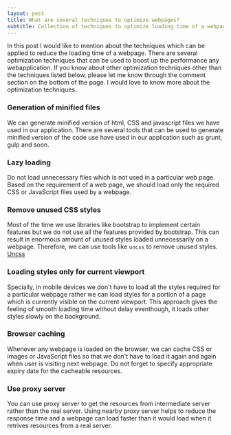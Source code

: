 ```yaml
---
layout: post
title: What are several techniques to optimize webpages?
subtitle: Collection of techniques to optimize loading time of a webpage.
---
```


In this post I would like to mention about the techniques which can be applied to reduce the loading time of a webpage. There are 
several optimization techniques that can be used to boost up the performance any webapplication. If you know about other optimization techniques
other than the techniques listed below, please let me know through the comment section on the bottom of the page. I would love to know more about the 
optimization techniques.

### Generation of minified files
We can generate minified version of html, CSS and javascript files we have used in our application. There are several tools that can be used to generate minified version of the code use have used in our application such as grunt, gulp and soon.

### Lazy loading
Do not load unnecessary files which is not used in a particular web page. Based on the requirement of a web page, we should load only the required CSS or JavaScript files used by a webpage.

### Remove unused CSS styles
Most of the time we use libraries like bootstrap to implement certain features but we do not use all the features provided by bootstrap. This can result in enormous amount of unused styles loaded unnecessarily on a webpage. Therefore, we can use tools like `uncss` to remove unused styles. [Uncss](https://github.com/giakki/uncss)

### Loading styles only for current viewport
Specially, in mobile devices we don't have to load all the styles required for a particular webpage rather we can load styles
for a portion of a page which is currently visible on the current viewport. This approach gives the feeling of smooth loading time without delay eventhough, it loads other styles slowly on the background.

### Browser caching
Whenever any webpage is loaded on the browser, we can cache CSS or images or JavaScript files so that we don't have to load it again and again when user is visiting next webpage. Do not forget to specify appropriate expiry date for the cacheable resources.

### Use proxy server
You can use proxy server to get the resources from intermediate server rather than the real server. Using nearby proxy server helps to reduce the response time and a webpage can load faster than it would load when it retrives resources from a real server.
